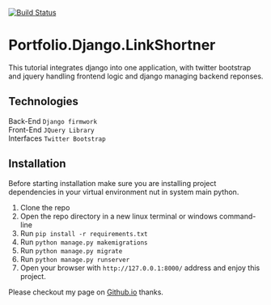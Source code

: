 [![Build Status](https://travis-ci.com/shahabmohammadi/Portfolio.Django.LinkShortner.svg?branch=master)](https://travis-ci.com/shahabmohammadi/Portfolio.Django.LinkShortner)

# Portfolio.Django.LinkShortner

This tutorial integrates django into one application, with twitter bootstrap and jquery handling frontend logic and
django managing backend reponses.

## Technologies

Back-End   `Django firmwork`
<br>
Front-End   `JQuery Library`
<br>
Interfaces   `Twitter Bootstrap`

## Installation

Before starting installation make sure you are installing project dependencies in your virtual environment nut in system main python. 

1. Clone the repo
1. Open the repo directory in a new linux terminal or windows command-line
1. Run `pip install -r requirements.txt`
1. Run `python manage.py makemigrations`
1. Run `python manage.py migrate`
1. Run `python manage.py runserver`
1. Open your browser with `http://127.0.0.1:8000/` address and enjoy this project.


Please checkout my page on [Github.io](http://shahabmohammadi.github.io) thanks.
